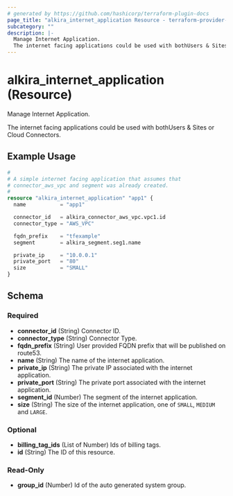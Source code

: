 ```yaml
---
# generated by https://github.com/hashicorp/terraform-plugin-docs
page_title: "alkira_internet_application Resource - terraform-provider-alkira"
subcategory: ""
description: |-
  Manage Internet Application.
  The internet facing applications could be used with bothUsers & Sites or Cloud Connectors.
---
```


# alkira_internet_application (Resource)

Manage Internet Application.

The internet facing applications could be used with bothUsers & Sites or Cloud Connectors.

## Example Usage

```terraform
#
# A simple internet facing application that assumes that
# connector_aws_vpc and segment was already created.
#
resource "alkira_internet_application" "app1" {
  name           = "app1"

  connector_id   = alkira_connector_aws_vpc.vpc1.id
  connector_type = "AWS_VPC"

  fqdn_prefix    = "tfexample"
  segment        = alkira_segment.seg1.name

  private_ip     = "10.0.0.1"
  private_port   = "80"
  size           = "SMALL"
}
```

<!-- schema generated by tfplugindocs -->
## Schema

### Required

- **connector_id** (String) Connector ID.
- **connector_type** (String) Connector Type.
- **fqdn_prefix** (String) User provided FQDN prefix that will be published on route53.
- **name** (String) The name of the internet application.
- **private_ip** (String) The private IP associated with the internet application.
- **private_port** (String) The private port associated with the internet application.
- **segment_id** (Number) The segment of the internet application.
- **size** (String) The size of the internet application, one of `SMALL`, `MEDIUM` and `LARGE`.

### Optional

- **billing_tag_ids** (List of Number) Ids of billing tags.
- **id** (String) The ID of this resource.

### Read-Only

- **group_id** (Number) Id of the auto generated system group.


